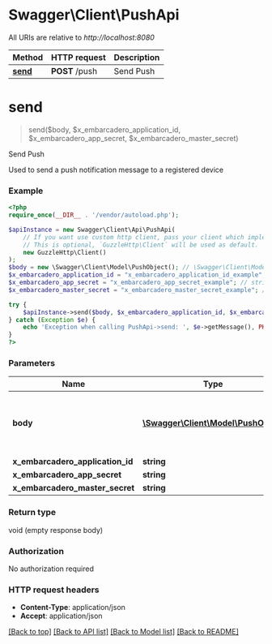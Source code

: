 # Swagger\Client\PushApi

All URIs are relative to *http://localhost:8080*

Method | HTTP request | Description
------------- | ------------- | -------------
[**send**](PushApi.md#send) | **POST** /push | Send Push


# **send**
> send($body, $x_embarcadero_application_id, $x_embarcadero_app_secret, $x_embarcadero_master_secret)

Send Push

Used to send a push notification message to a registered device

### Example
```php
<?php
require_once(__DIR__ . '/vendor/autoload.php');

$apiInstance = new Swagger\Client\Api\PushApi(
    // If you want use custom http client, pass your client which implements `GuzzleHttp\ClientInterface`.
    // This is optional, `GuzzleHttp\Client` will be used as default.
    new GuzzleHttp\Client()
);
$body = new \Swagger\Client\Model\PushObject(); // \Swagger\Client\Model\PushObject | Object containing the Push Message data structure
$x_embarcadero_application_id = "x_embarcadero_application_id_example"; // string | 
$x_embarcadero_app_secret = "x_embarcadero_app_secret_example"; // string | 
$x_embarcadero_master_secret = "x_embarcadero_master_secret_example"; // string | 

try {
    $apiInstance->send($body, $x_embarcadero_application_id, $x_embarcadero_app_secret, $x_embarcadero_master_secret);
} catch (Exception $e) {
    echo 'Exception when calling PushApi->send: ', $e->getMessage(), PHP_EOL;
}
?>
```

### Parameters

Name | Type | Description  | Notes
------------- | ------------- | ------------- | -------------
 **body** | [**\Swagger\Client\Model\PushObject**](../Model/PushObject.md)| Object containing the Push Message data structure |
 **x_embarcadero_application_id** | **string**|  | [optional]
 **x_embarcadero_app_secret** | **string**|  | [optional]
 **x_embarcadero_master_secret** | **string**|  | [optional]

### Return type

void (empty response body)

### Authorization

No authorization required

### HTTP request headers

 - **Content-Type**: application/json
 - **Accept**: application/json

[[Back to top]](#) [[Back to API list]](../../README.md#documentation-for-api-endpoints) [[Back to Model list]](../../README.md#documentation-for-models) [[Back to README]](../../README.md)

